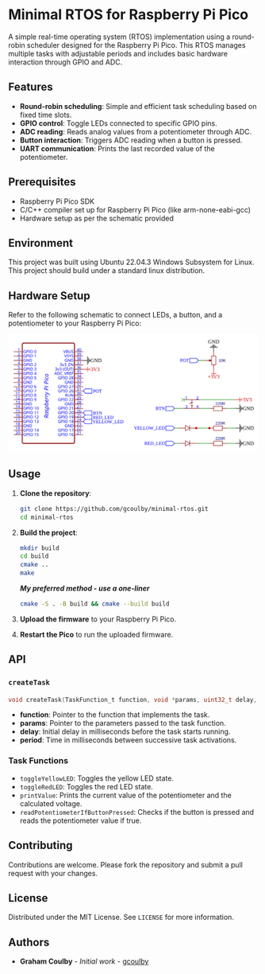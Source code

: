 
# Minimal RTOS for Raspberry Pi Pico

A simple real-time operating system (RTOS) implementation using a round-robin scheduler designed for the Raspberry Pi Pico. This RTOS manages multiple tasks with adjustable periods and includes basic hardware interaction through GPIO and ADC.

## Features

- **Round-robin scheduling**: Simple and efficient task scheduling based on fixed time slots.
- **GPIO control**: Toggle LEDs connected to specific GPIO pins.
- **ADC reading**: Reads analog values from a potentiometer through ADC.
- **Button interaction**: Triggers ADC reading when a button is pressed.
- **UART communication**: Prints the last recorded value of the potentiometer.

## Prerequisites

- Raspberry Pi Pico SDK
- C/C++ compiler set up for Raspberry Pi Pico (like arm-none-eabi-gcc)
- Hardware setup as per the schematic provided

## Environment

This project was built using Ubuntu 22.04.3 Windows Subsystem for Linux. This project should build under a standard linux distribution. 


## Hardware Setup

Refer to the following schematic to connect LEDs, a button, and a potentiometer to your Raspberry Pi Pico:

![Schematic](https://raw.githubusercontent.com/gcoulby/minimal-rtos/main/Schematic_MinimalRTOS.svg)

## Usage

1. **Clone the repository**:
   ```bash
   git clone https://github.com/gcoulby/minimal-rtos.git
   cd minimal-rtos
   ```

2. **Build the project**:
   ```bash
   mkdir build
   cd build
   cmake ..
   make
   ```

   ***My preferred method - use a one-liner***

   ```bash
   cmake -S . -B build && cmake --build build
   ```

3. **Upload the firmware** to your Raspberry Pi Pico.

4. **Restart the Pico** to run the uploaded firmware.

## API

### `createTask`

```c
void createTask(TaskFunction_t function, void *params, uint32_t delay, uint32_t period);
```

- **function**: Pointer to the function that implements the task.
- **params**: Pointer to the parameters passed to the task function.
- **delay**: Initial delay in milliseconds before the task starts running.
- **period**: Time in milliseconds between successive task activations.

### Task Functions

- `toggleYellowLED`: Toggles the yellow LED state.
- `toggleRedLED`: Toggles the red LED state.
- `printValue`: Prints the current value of the potentiometer and the calculated voltage.
- `readPotentiometerIfButtonPressed`: Checks if the button is pressed and reads the potentiometer value if true.

## Contributing

Contributions are welcome. Please fork the repository and submit a pull request with your changes.

## License

Distributed under the MIT License. See `LICENSE` for more information.

## Authors

- **Graham Coulby** - *Initial work* - [gcoulby](https://github.com/gcoulby)
